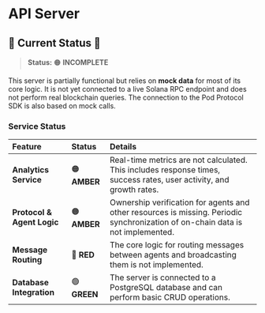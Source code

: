 # API Server

## 🚨 **Current Status** 🚨

> **Status:** 🟠 **INCOMPLETE**

This server is partially functional but relies on **mock data** for most of its core logic. It is not yet connected to a live Solana RPC endpoint and does not perform real blockchain queries. The connection to the Pod Protocol SDK is also based on mock calls.

### **Service Status**

| Feature | Status | Details |
| :--- | :--- | :--- |
| **Analytics Service** | 🟠 **AMBER** | Real-time metrics are not calculated. This includes response times, success rates, user activity, and growth rates. |
| **Protocol & Agent Logic** | 🟠 **AMBER** | Ownership verification for agents and other resources is missing. Periodic synchronization of on-chain data is not implemented. |
| **Message Routing** | 🔴 **RED** | The core logic for routing messages between agents and broadcasting them is not implemented. |
| **Database Integration** | 🟢 **GREEN** | The server is connected to a PostgreSQL database and can perform basic CRUD operations. |
